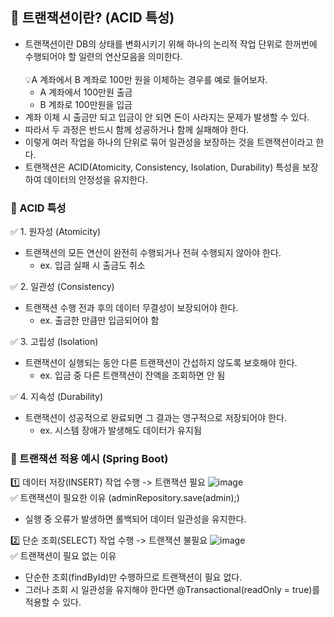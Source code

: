 ## 🎯 트랜잭션이란? (ACID 특성)
- 트랜잭션이란 DB의 상태를 변화시키기 위해 하나의 논리적 작업 단위로 한꺼번에 수행되어야 할 일련의 연산모음을 의미한다. <br><br>
💡A 계좌에서 B 계좌로 100만 원을 이체하는 경우를 예로 들어보자.
  - A 계좌에서 100만원 출금
  - B 계좌로 100만원을 입금
- 계좌 이체 시 출금만 되고 입금이 안 되면 돈이 사라지는 문제가 발생할 수 있다.
- 따라서 두 과정은 반드시 함께 성공하거나 함께 실패해야 한다.
- 이렇게 여러 작업을 하나의 단위로 묶어 일관성을 보장하는 것을 트랜잭션이라고 한다.
- 트랜잭션은 ACID(Atomicity, Consistency, Isolation, Durability) 특성을 보장하여 데이터의 안정성을 유지한다.

### 📌 ACID 특성
✅ 1. 원자성 (Atomicity)
- 트랜잭션의 모든 연산이 완전히 수행되거나 전혀 수행되지 않아야 한다. 
  - ex. 입금 실패 시 출금도 취소

✅ 2. 일관성 (Consistency)
- 트랜잭션 수행 전과 후의 데이터 무결성이 보장되어야 한다.
  - ex. 출금한 만큼만 입금되어야 함
    
✅ 3. 고립성 (Isolation)
- 트랜잭션이 실행되는 동안 다른 트랜잭션이 간섭하지 않도록 보호해야 한다.
  - ex. 입금 중 다른 트랜잭션이 잔액을 조회하면 안 됨
    
✅ 4. 지속성 (Durability)
- 트랜잭션이 성공적으로 완료되면 그 결과는 영구적으로 저장되어야 한다.
  - ex. 시스템 장애가 발생해도 데이터가 유지됨
        
### 📌 트랜잭션 적용 예시 (Spring Boot)
1️⃣ 데이터 저장(INSERT) 작업 수행 -> 트랜잭션 필요
![image](https://github.com/user-attachments/assets/c85edd5b-bb6b-4838-b69b-7547be8fd72e)<br>
✅ 트랜잭션이 필요한 이유 (adminRepository.save(admin);)
- 실행 중 오류가 발생하면 롤백되어 데이터 일관성을 유지한다.

2️⃣ 단순 조회(SELECT) 작업 수행 -> 트랜잭션 불필요
![image](https://github.com/user-attachments/assets/b12afc33-0f6c-405b-bf16-c2b2883411a8)<br>
✅ 트랜잭션이 필요 없는 이유
- 단순한 조회(findById)만 수행하므로 트랜잭션이 필요 없다. 
- 그러나 조회 시 일관성을 유지해야 한다면 @Transactional(readOnly = true)를 적용할 수 있다.

